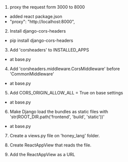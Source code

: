 1) proxy the request form 3000 to 8000
- added react package.json
- "proxy": "http://localhost:8000",

2) Install django-cors-headers
- pip install django-cors-headers

3) Add 'corsheaders' to INSTALLED_APPS
- at base.py

4) Add 'corsheaders.middleware.CorsMiddleware' before 'CommonMiddleware'
- at base.py

5) Add CORS_ORIGIN_ALLOW_ALL = True on base settings
- at base.py

6) Make Django load the bundles as static files with 'str(ROOT_DIR.path('frontend', 'build', 'static'))'
- at base.py

7) Create a views.py file on 'honey_lang' folder.

8) Create ReactAppView that reads the file.

9) Add the ReactAppView as a URL
